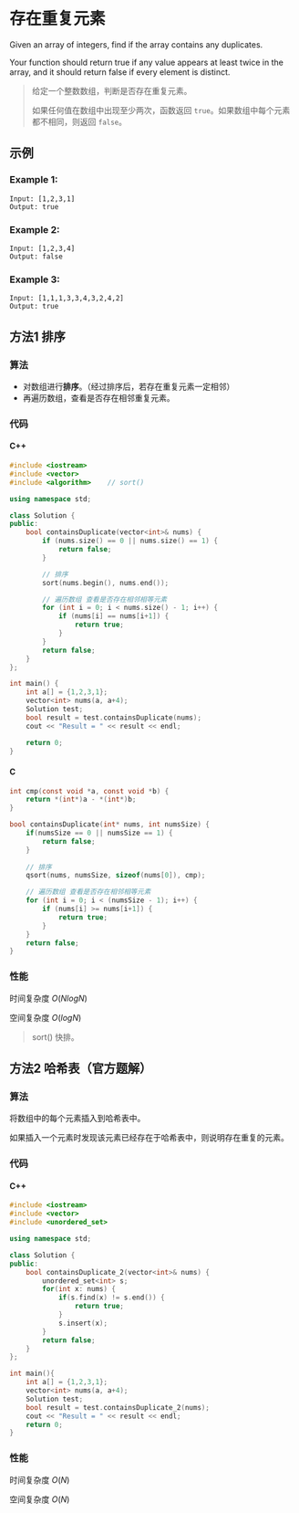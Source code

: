 # 存在重复元素

Given an array of integers, find if the array contains any duplicates.

Your function should return true if any value appears at least twice in the array, and it should return false if every element is distinct.

> 给定一个整数数组，判断是否存在重复元素。
>
> 如果任何值在数组中出现至少两次，函数返回 `true`。如果数组中每个元素都不相同，则返回 `false`。



## 示例

### Example 1:

```
Input: [1,2,3,1]
Output: true
```



### Example 2:

```
Input: [1,2,3,4]
Output: false
```



### Example 3:

```
Input: [1,1,1,3,3,4,3,2,4,2]
Output: true
```



## 方法1 排序

### 算法

- 对数组进行**排序**。（经过排序后，若存在重复元素一定相邻）
- 再遍历数组，查看是否存在相邻重复元素。



### 代码

#### C++

```c++
#include <iostream>
#include <vector>
#include <algorithm>	// sort()

using namespace std;

class Solution {
public:
    bool containsDuplicate(vector<int>& nums) {
        if (nums.size() == 0 || nums.size() == 1) {
            return false;
        }

        // 排序
        sort(nums.begin(), nums.end());

        // 遍历数组 查看是否存在相邻相等元素
        for (int i = 0; i < nums.size() - 1; i++) {
            if (nums[i] == nums[i+1]) {
                return true;
            }
        }
        return false;
    }
};

int main() {
    int a[] = {1,2,3,1};
    vector<int> nums(a, a+4);
    Solution test;
    bool result = test.containsDuplicate(nums);
    cout << "Result = " << result << endl;

    return 0;
}
```



#### C

```c
int cmp(const void *a, const void *b) {
    return *(int*)a - *(int*)b;
}

bool containsDuplicate(int* nums, int numsSize) {
	if(numsSize == 0 || numsSize == 1) {
        return false;
    }
    
    // 排序
    qsort(nums, numsSize, sizeof(nums[0]), cmp);

    // 遍历数组 查看是否存在相邻相等元素
    for (int i = 0; i < (numsSize - 1); i++) {
        if (nums[i] >= nums[i+1]) {
            return true;
        }
    }
    return false;
}
```

### 性能

时间复杂度 $O(NlogN)$

空间复杂度 $O(logN)$

> sort() 快排。



## 方法2 哈希表（官方题解）

### 算法

将数组中的每个元素插入到哈希表中。

如果插入一个元素时发现该元素已经存在于哈希表中，则说明存在重复的元素。



### 代码

#### C++

```c++
#include <iostream>
#include <vector>
#include <unordered_set>

using namespace std;

class Solution {
public:
    bool containsDuplicate_2(vector<int>& nums) {
        unordered_set<int> s;
        for(int x: nums) {
            if(s.find(x) != s.end()) {
                return true;
            }
            s.insert(x);
        }
        return false;
    }
};

int main(){
    int a[] = {1,2,3,1};
    vector<int> nums(a, a+4);
    Solution test;
    bool result = test.containsDuplicate_2(nums);
    cout << "Result = " << result << endl;
    return 0;
}
```

### 性能

时间复杂度 $O(N)$

空间复杂度 $O(N)$

